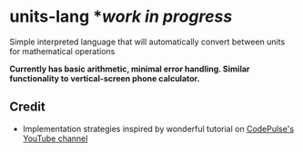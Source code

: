 # units-lang **work in progress*
Simple interpreted language that will automatically convert between units for mathematical operations

**Currently has basic arithmetic, minimal error handling. Similar functionality to vertical-screen phone calculator.**

## Credit
 - Implementation strategies inspired by wonderful tutorial on [CodePulse's YouTube channel](https://www.youtube.com/watch?v=Eythq9848Fg&t=3s)
